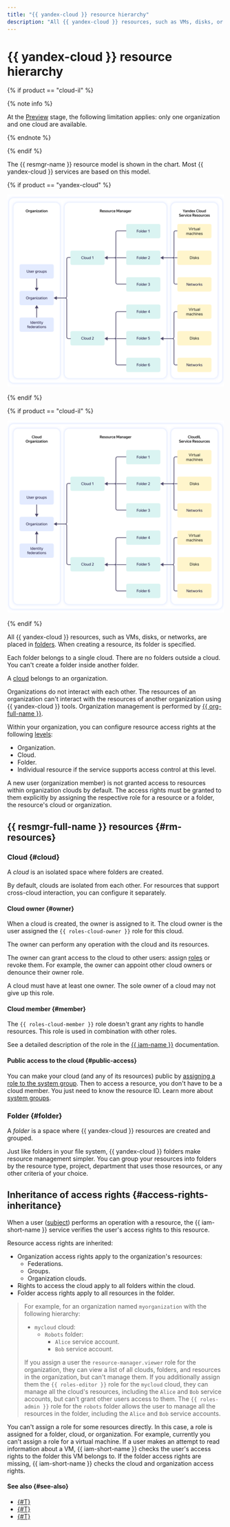```yaml
---
title: "{{ yandex-cloud }} resource hierarchy"
description: "All {{ yandex-cloud }} resources, such as VMs, disks, or networks, are placed in folders. Each folder belongs to a single cloud, while clouds belong to organizations."
---
```


# {{ yandex-cloud }} resource hierarchy

{% if product == "cloud-il" %}

{% note info %}

At the [Preview](../../overview/concepts/launch-stages.md) stage, the following limitation applies: only one organization and one cloud are available.

{% endnote %}

{% endif %}

The {{ resmgr-name }} resource model is shown in the chart. Most {{ yandex-cloud }} services are based on this model.

{% if product == "yandex-cloud" %}

![image](../../_assets/YC-resource-model-en.svg)

{% endif %}

{% if product == "cloud-il" %}

![image](../../../en/_assets/YC-resource-model-iz.svg)

{% endif %}

All {{ yandex-cloud }} resources, such as VMs, disks, or networks, are placed in [folders](#folder). When creating a resource, its folder is specified.

Each folder belongs to a single cloud. There are no folders outside a cloud. You can't create a folder inside another folder.

A [cloud](#cloud) belongs to an organization.

Organizations do not interact with each other. The resources of an organization can't interact with the resources of another organization using {{ yandex-cloud }} tools. Organization management is performed by [{{ org-full-name }}](../../organization/index.yaml).

Within your organization, you can configure resource access rights at the following [levels](#access-rights-inheritance):

* Organization.
* Cloud.
* Folder.
* Individual resource if the service supports access control at this level.

A new user (organization member) is not granted access to resources within organization clouds by default. The access rights must be granted to them explicitly by assigning the respective role for a resource or a folder, the resource's cloud or organization.


## {{ resmgr-full-name }} resources {#rm-resources}


### Cloud {#cloud}

A _cloud_ is an isolated space where folders are created.

By default, clouds are isolated from each other. For resources that support cross-cloud interaction, you can configure it separately.


#### Cloud owner {#owner}

When a cloud is created, the owner is assigned to it. The cloud owner is the user assigned the `{{ roles-cloud-owner }}` role for this cloud.

The owner can perform any operation with the cloud and its resources.

The owner can grant access to the cloud to other users: assign [roles](../../iam/concepts/access-control/roles.md) or revoke them. For example, the owner can appoint other cloud owners or denounce their owner role.

A cloud must have at least one owner. The sole owner of a cloud may not give up this role.


#### Cloud member {#member}

The `{{ roles-cloud-member }}` role doesn't grant any rights to handle resources. This role is used in combination with other roles.

See a detailed description of the role in the [{{ iam-name }}](../../iam/concepts/access-control/roles.md#member) documentation.


#### Public access to the cloud {#public-access}

You can make your cloud (and any of its resources) public by [assigning a role to the system group](../../iam/operations/roles/grant.md#access-to-all). Then to access a resource, you don't have to be a cloud member. You just need to know the resource ID. Learn more about [system groups](../../iam/concepts/access-control/system-group.md).


### Folder {#folder}

A _folder_ is a space where {{ yandex-cloud }} resources are created and grouped.

Just like folders in your file system, {{ yandex-cloud }} folders make resource management simpler. You can group your resources into folders by the resource type, project, department that uses those resources, or any other criteria of your choice.


## Inheritance of access rights {#access-rights-inheritance}

When a user ([subject](../../iam/concepts/access-control/index.md#subject)) performs an operation with a resource, the {{ iam-short-name }} service verifies the user's access rights to this resource.

Resource access rights are inherited:
* Organization access rights apply to the organization's resources:
   * Federations.
   * Groups.
   * Organization clouds.
* Rights to access the cloud apply to all folders within the cloud.
* Folder access rights apply to all resources in the folder.

> For example, for an organization named `myorganization` with the following hierarchy:
>
> * `mycloud` cloud:
>    * `Robots` folder:
>       * `Alice` service account.
>       * `Bob` service account.
>
> If you assign a user the `resource-manager.viewer` role for the organization, they can view a list of all clouds, folders, and resources in the organization, but can't manage them.
> If you additionally assign them the `{{ roles-editor }}` role for the `mycloud` cloud, they can manage all the cloud's resources, including the `Alice` and `Bob` service accounts, but can't grant other users access to them.
> The `{{ roles-admin }}` role for the `robots` folder allows the user to manage all the resources in the folder, including the `Alice` and `Bob` service accounts.

You can't assign a role for some resources directly. In this case, a role is assigned for a folder, cloud, or organization. For example, currently you can't assign a role for a virtual machine. If a user makes an attempt to read information about a VM, {{ iam-short-name }} checks the user's access rights to the folder this VM belongs to. If the folder access rights are missing, {{ iam-short-name }} checks the cloud and organization access rights.

#### See also {#see-also}

- [{#T}](../operations/cloud/set-access-bindings.md)
- [{#T}](../operations/folder/create.md)
- [{#T}](../operations/folder/set-access-bindings.md)
